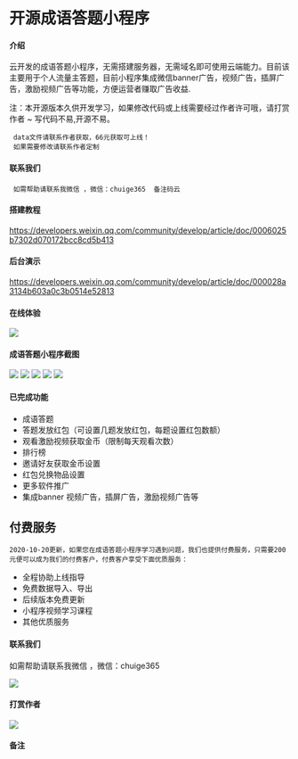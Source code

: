 # 开源成语答题小程序

#### 介绍

云开发的成语答题小程序，无需搭建服务器，无需域名即可使用云端能力。目前该主要用于个人流量主答题，目前小程序集成微信banner广告，视频广告，插屏广告，激励视频广告等功能，方便运营者赚取广告收益.
  
   注：本开源版本久供开发学习，如果修改代码或上线需要经过作者许可哦，请打赏作者 ~ 写代码不易,开源不易。
     
	 data文件请联系作者获取，66元获取可上线！
	 如果需要修改请联系作者定制

#### 联系我们
     如需帮助请联系我微信 ，微信：chuige365  备注码云
	 
#### 搭建教程
https://developers.weixin.qq.com/community/develop/article/doc/0006025b7302d070172bcc8cd5b413
#### 后台演示
https://developers.weixin.qq.com/community/develop/article/doc/000028a3134b603a0c3b0514e52813	 
	 
#### 在线体验

![](https://gitee.com/yingwuniao/img/raw/master/chengyu/logo.jpg)
 
#### 成语答题小程序截图
![](https://gitee.com/yingwuniao/img/raw/master/chengyu/1.png)
![](https://gitee.com/yingwuniao/img/raw/master/chengyu/2.png)
![](https://gitee.com/yingwuniao/img/raw/master/chengyu/3.png)
![](https://gitee.com/yingwuniao/img/raw/master/chengyu/4.png)
![](https://gitee.com/yingwuniao/img/raw/master/chengyu/5.png)


 
#### 已完成功能
+ 成语答题
+ 答题发放红包（可设置几题发放红包，每题设置红包数额）
+ 观看激励视频获取金币（限制每天观看次数）
+ 排行榜
+ 邀请好友获取金币设置
+ 红包兑换物品设置
+ 更多软件推广
+ 集成banner 视频广告，插屏广告，激励视频广告等


##  付费服务
   
    2020-10-20更新，如果您在成语答题小程序学习遇到问题，我们也提供付费服务，只需要200元便可以成为我们的付费客户，付费客户享受下面优质服务：
+ 全程协助上线指导
+ 免费数据导入、导出
+ 后续版本免费更新
+ 小程序视频学习课程
+ 其他优质服务

#### 联系我们

   如需帮助请联系我微信 ，微信：chuige365  
   
   ![](https://gitee.com/yingwuniao/img/raw/master/wx.jpg)

#### 打赏作者
   ![](https://gitee.com/yingwuniao/img/raw/master/dashang.jpg)
   
#### 备注

	  
